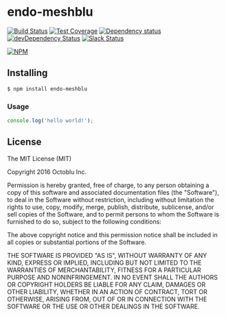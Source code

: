 # endo-meshblu

[![Build Status](https://travis-ci.org/octoblu/endo-meshblu.svg?branch=master)](https://travis-ci.org/octoblu/endo-meshblu)
[![Test Coverage](https://codecov.io/gh/octoblu/endo-meshblu/branch/master/graph/badge.svg)](https://codecov.io/gh/octoblu/endo-meshblu)
[![Dependency status](http://img.shields.io/david/octoblu/endo-meshblu.svg?style=flat)](https://david-dm.org/octoblu/endo-meshblu)
[![devDependency Status](http://img.shields.io/david/dev/octoblu/endo-meshblu.svg?style=flat)](https://david-dm.org/octoblu/endo-meshblu#info=devDependencies)
[![Slack Status](http://community-slack.octoblu.com/badge.svg)](http://community-slack.octoblu.com)

[![NPM](https://nodei.co/npm/endo-meshblu.svg?style=flat)](https://npmjs.org/package/endo-meshblu)


## Installing

```bash
$ npm install endo-meshblu
```

### Usage

```javascript
console.log('hello world!');
```

## License

The MIT License (MIT)

Copyright 2016 Octoblu Inc.

Permission is hereby granted, free of charge, to any person obtaining a copy
of this software and associated documentation files (the "Software"), to deal
in the Software without restriction, including without limitation the rights
to use, copy, modify, merge, publish, distribute, sublicense, and/or sell
copies of the Software, and to permit persons to whom the Software is
furnished to do so, subject to the following conditions:

The above copyright notice and this permission notice shall be included in
all copies or substantial portions of the Software.

THE SOFTWARE IS PROVIDED "AS IS", WITHOUT WARRANTY OF ANY KIND, EXPRESS OR
IMPLIED, INCLUDING BUT NOT LIMITED TO THE WARRANTIES OF MERCHANTABILITY,
FITNESS FOR A PARTICULAR PURPOSE AND NONINFRINGEMENT. IN NO EVENT SHALL THE
AUTHORS OR COPYRIGHT HOLDERS BE LIABLE FOR ANY CLAIM, DAMAGES OR OTHER
LIABILITY, WHETHER IN AN ACTION OF CONTRACT, TORT OR OTHERWISE, ARISING FROM,
OUT OF OR IN CONNECTION WITH THE SOFTWARE OR THE USE OR OTHER DEALINGS IN
THE SOFTWARE.
